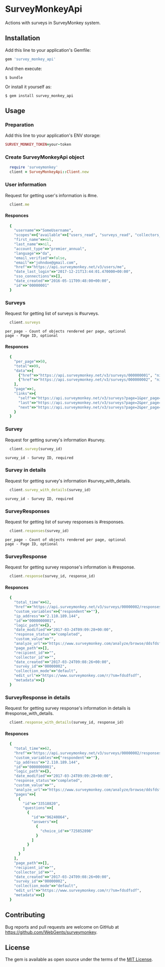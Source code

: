 # SurveyMonkeyApi

Actions with surveys in SurveyMonkey system.

## Installation

Add this line to your application's Gemfile:

```ruby
gem 'survey_monkey_api'
```

And then execute:

    $ bundle

Or install it yourself as:

    $ gem install survey_monkey_api

## Usage

### Preparation

Add this line to your application's ENV storage:

```ruby
SURVEY_MONKEY_TOKEN=your-token
```

### Create SurveyMonkeyApi object

```ruby
  require 'surveymonkey'
  client = SurveyMonkeyApi::Client.new
```

### User information

Request for getting user's information is #me.

```ruby
  client.me
```

#### Responces

```ruby
  {
    "username"=>"SomeUsername",
    "scopes"=>{"available"=>["users_read", "surveys_read", "collectors_read", "collectors_write", "contacts_read", "contacts_write", "surveys_write", "responses_read", "responses_read_detail", "responses_write", "groups_read", "webhooks_read", "webhooks_write", "library_read"], "granted"=>["collectors_read", "contacts_write", "contacts_read", "surveys_write", "surveys_read", "collectors_write", "users_read"]},
    "first_name"=>nil,
    "last_name"=>nil,
    "account_type"=>"premier_annual",
    "language"=>"da",
    "email_verified"=>false,
    "email"=>"johndoe@gmail.com",
    "href"=>"https://api.surveymonkey.net/v3/users/me",
    "date_last_login"=>"2017-12-21T13:44:01.470000+00:00",
    "sso_connections"=>[],
    "date_created"=>"2016-05-11T09:48:00+00:00",
    "id"=>"00000001"
  }
```

### Surveys

Request for getting list of surveys is #surveys.

```ruby
  client.surveys
```
    per_page - Count of objects rendered per page, optional
    page - Page ID, optional

#### Responces

```ruby
  {
    "per_page"=>50,
    "total"=>99,
    "data"=>[
      {"href"=>"https://api.surveymonkey.net/v3/surveys/000000001", "nickname"=>"", "id"=>"000000001", "title"=>"First"},
      {"href"=>"https://api.surveymonkey.net/v3/surveys/000000002", "nickname"=>"", "id"=>"000000002", "title"=>"Second"}
    ],
    "page"=>1,
    "links"=>{
      "self"=>"https://api.surveymonkey.net/v3/surveys?page=1&per_page=50",
      "last"=>"https://api.surveymonkey.net/v3/surveys?page=2&per_page=50",
      "next"=>"https://api.surveymonkey.net/v3/surveys?page=2&per_page=50"
    }
  }
```

### Survey

Request for getting survey's information #survey.

```ruby
  client.survey(survey_id)
```
    survey_id - Survey ID, required

### Survey in details

Request for getting survey's information #survey_with_details.

```ruby
  client.survey_with_details(survey_id)
```
    survey_id - Survey ID, required

### SurveyResponses

Request for getting list of survey responses is #responses.

```ruby
  client.responses(survey_id)
```
    per_page - Count of objects rendered per page, optional
    page - Page ID, optional

### SurveyResponse

Request for getting survey response's information is #response.

```ruby
  client.response(survey_id, response_id)
```

#### Responces

```ruby
  {
    "total_time"=>62,
    "href"=>"https://api.surveymonkey.net/v3/surveys/00000002/responses/0000000001",
    "custom_variables"=>{"respondent"=>""},
    "ip_address"=>"2.110.189.144",
    "id"=>"0000000001",
    "logic_path"=>{},
    "date_modified"=>"2017-03-24T09:09:28+00:00",
    "response_status"=>"completed",
    "custom_value"=>"",
    "analyze_url"=>"https://www.surveymonkey.com/analyze/browse/ddsfdsf?respondent_id=0000000001",
    "page_path"=>[],
    "recipient_id"=>"",
    "collector_id"=>"",
    "date_created"=>"2017-03-24T09:08:26+00:00",
    "survey_id"=>"00000002",
    "collection_mode"=>"default",
    "edit_url"=>"https://www.surveymonkey.com/r/?sm=fdsdfsdf",
    "metadata"=>{}
  }
```

### SurveyResponse in details

Request for getting survey response's information in details is #response_with_details.

```ruby
  client.response_with_details(survey_id, response_id)
```

#### Responces

```ruby
  {
    "total_time"=>62,
    "href"=>"https://api.surveymonkey.net/v3/surveys/00000002/responses/0000000001",
    "custom_variables"=>{"respondent"=>""},
    "ip_address"=>"2.110.189.144",
    "id"=>"0000000001",
    "logic_path"=>{},
    "date_modified"=>"2017-03-24T09:09:28+00:00",
    "response_status"=>"completed",
    "custom_value"=>"",
    "analyze_url"=>"https://www.surveymonkey.com/analyze/browse/ddsfdsf?respondent_id=0000000001",
    "pages"=>[
      {
        "id"=>"33518820",
        "questions"=>[
          {
            "id"=>"96240864",
            "answers"=>[
              {
                "choice_id"=>"725852898"
              }
            ]
          }
        ]
      }
    ],
    "page_path"=>[],
    "recipient_id"=>"",
    "collector_id"=>"",
    "date_created"=>"2017-03-24T09:08:26+00:00",
    "survey_id"=>"00000002",
    "collection_mode"=>"default",
    "edit_url"=>"https://www.surveymonkey.com/r/?sm=fdsdfsdf",
    "metadata"=>{}
  }
```

## Contributing

Bug reports and pull requests are welcome on GitHub at https://github.com/WebGents/surveymonkey.

## License

The gem is available as open source under the terms of the [MIT License](http://opensource.org/licenses/MIT).
